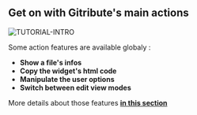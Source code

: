 ## Get on with Gitribute's main actions

<div>
  <img
    alt="TUTORIAL-INTRO"
    src="https://raw.githubusercontent.com/multi-coop/gitribute-documentation-content/main/images/tutorial/commented/tutorial-actions.png"
    />
</div>

Some action features are available globaly :

- **Show a file's infos**
- **Copy the widget's html code**
- **Manipulate the user options**
- **Switch between edit view modes**


More details about those features **[in this section](/tutorial-actions)**
